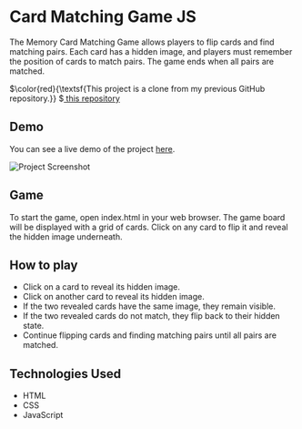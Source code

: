 # Card Matching Game JS
The Memory Card Matching Game allows players to flip cards and find matching pairs. Each card has a hidden image, and players must remember the position of cards to match pairs. The game ends when all pairs are matched.

$\color{red}{\textsf{This project is a clone from my previous GitHub repository.}} $<a href="https://github.com/PharadolBrown/CardMatchingGame" traget="_blank">  this repository</a>

## Demo
You can see a live demo of the project [here](https://pharadol.github.io/card-matching-game-js/).

![Project Screenshot](https://img5.pic.in.th/file/secure-sv1/CardMatchingGame.png)

## Game 
To start the game, open index.html in your web browser. The game board will be displayed with a grid of cards. Click on any card to flip it and reveal the hidden image underneath.

## How to play
- Click on a card to reveal its hidden image.
- Click on another card to reveal its hidden image.
- If the two revealed cards have the same image, they remain visible.
- If the two revealed cards do not match, they flip back to their hidden state.
- Continue flipping cards and finding matching pairs until all pairs are matched.

## Technologies Used
- HTML
- CSS
- JavaScript
